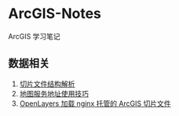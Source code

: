# ArcGIS-Notes

ArcGIS 学习笔记

## 数据相关

1. [切片文件结构解析](./data/tile-file-structure.md)
2. [地图服务地址使用技巧](./data/mapserver-url-skill.md)
3. [OpenLayers 加载 nginx 托管的 ArcGIS 切片文件](./map/ol-resolve-static-tile.md)
